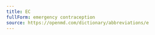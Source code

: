 ```yaml
---
title: EC
fullForm: emergency contraception
source: https://openmd.com/dictionary/abbreviations/e
---
```

